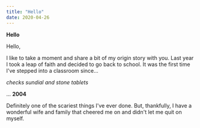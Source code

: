 ```yaml
---
title: "Hello"
date: 2020-04-26
---
```



**Hello**

Hello,

I like to take a moment and share a bit of my origin story with you.
Last year I took a leap of faith and decided to go back to school. It
was the first time I've stepped into a classroom since... 

_checks sundial and stone tablets_

... **2004**

Definitely one of the scariest things I've ever done. But, thankfully,
I have a wonderful wife and family that cheered me on and didn't let
me quit on myself.
